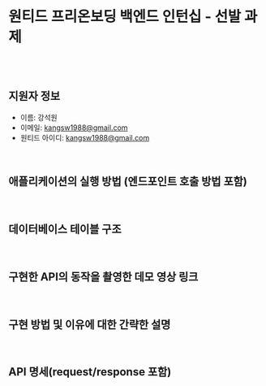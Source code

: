 # 원티드 프리온보딩 백엔드 인턴십 - 선발 과제
<br></br>
## 지원자 정보
- 이름: 강석원
- 이메일: kangsw1988@gmail.com
- 원티드 아이디: kangsw1988@gmail.com

<br>

## 애플리케이션의 실행 방법 (엔드포인트 호출 방법 포함)

<br>

## 데이터베이스 테이블 구조

<br>

## 구현한 API의 동작을 촬영한 데모 영상 링크

<br>

## 구현 방법 및 이유에 대한 간략한 설명

<br>

## API 명세(request/response 포함)
